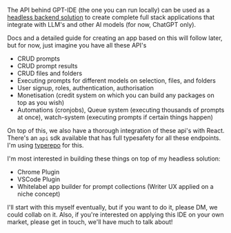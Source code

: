 The API behind GPT-IDE (the one you can run locally) can be used as a [headless backend solution](https://craftercms.com/blog/2019/12/what-is-a-headless-application-) to create complete full stack applications that integrate with LLM's and other AI models (for now, ChatGPT only).

Docs and a detailed guide for creating an app based on this will follow later, but for now, just imagine you have all these API's

- CRUD prompts
- CRUD prompt results
- CRUD files and folders
- Executing prompts for different models on selection, files, and folders
- User signup, roles, authentication, authorisation
- Monetisation (credit system on which you can build any packages on top as you wish)
- Automations (cronjobs), Queue system (executing thousands of prompts at once), watch-system (executing prompts if certain things happen)

On top of this, we also have a thorough integration of these api's with React. There's an `api` sdk available that has full typesafety for all these endpoints. I'm using [typerepo](https://typerepo.com) for this.

I'm most interested in building these things on top of my headless solution:

- Chrome Plugin
- VSCode Plugin
- Whitelabel app builder for prompt collections (Writer UX applied on a niche concept)

I'll start with this myself eventually, but if you want to do it, please DM, we could collab on it. Also, if you're interested on applying this IDE on your own market, please get in touch, we'll have much to talk about!
